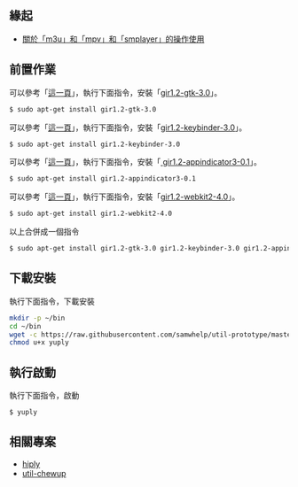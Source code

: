 

## 緣起

* [關於「m3u」和「mpv」和「smplayer」的操作使用](https://www.ubuntu-tw.org/modules/newbb/viewtopic.php?post_id=357582#forumpost357582)


## 前置作業

可以參考「[這一頁](https://lazka.github.io/pgi-docs/index.html#Gtk-3.0)」，執行下面指令，安裝「[gir1.2-gtk-3.0](https://packages.ubuntu.com/xenial/gir1.2-gtk-3.0)」。

``` sh
$ sudo apt-get install gir1.2-gtk-3.0
```

可以參考「[這一頁](https://lazka.github.io/pgi-docs/index.html#Keybinder-3.0)」，執行下面指令，安裝「[gir1.2-keybinder-3.0](https://packages.ubuntu.com/xenial/gir1.2-keybinder-3.0)」。

``` sh
$ sudo apt-get install gir1.2-keybinder-3.0
```


可以參考「[這一頁](https://lazka.github.io/pgi-docs/index.html#AppIndicator3-0.1)」，執行下面指令，安裝「[ gir1.2-appindicator3-0.1](https://packages.ubuntu.com/xenial/gir1.2-appindicator3-0.1)」。

``` sh
$ sudo apt-get install gir1.2-appindicator3-0.1
```


可以參考「[這一頁](https://lazka.github.io/pgi-docs/index.html#AppIndicator3-0.1)」，執行下面指令，安裝「[gir1.2-webkit2-4.0](https://packages.ubuntu.com/xenial/gir1.2-webkit2-4.0)」。

``` sh
$ sudo apt-get install gir1.2-webkit2-4.0
```

以上合併成一個指令

``` sh
$ sudo apt-get install gir1.2-gtk-3.0 gir1.2-keybinder-3.0 gir1.2-appindicator3-0.1 gir1.2-webkit2-4.0
```

## 下載安裝

執行下面指令，下載安裝

``` sh
mkdir -p ~/bin
cd ~/bin
wget -c https://raw.githubusercontent.com/samwhelp/util-prototype/master/app/yuply/yuply.py -O yuply
chmod u+x yuply
```

## 執行啟動

執行下面指令，啟動

``` sh
$ yuply
```


## 相關專案

* [hiply](https://github.com/samwhelp/util-prototype/tree/master/app/hiply)
* [util-chewup](https://github.com/samwhelp/util-chewup/tree/master/app/usr/lib/chewup/chewup)
